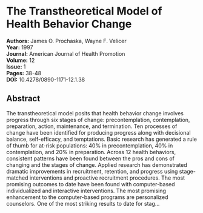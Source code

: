 # The Transtheoretical Model of Health Behavior Change

**Authors:** James O. Prochaska, Wayne F. Velicer  
**Year:** 1997  
**Journal:** American Journal of Health Promotion  
**Volume:** 12  
**Issue:** 1  
**Pages:** 38-48  
**DOI:** 10.4278/0890-1171-12.1.38  

## Abstract
The transtheoretical model posits that health behavior change involves progress through six stages of change: precontemplation, contemplation, preparation, action, maintenance, and termination. Ten processes of change have been identified for producing progress along with decisional balance, self-efficacy, and temptations. Basic research has generated a rule of thumb for at-risk populations: 40% in precontemplation, 40% in contemplation, and 20% in preparation. Across 12 health behaviors, consistent patterns have been found between the pros and cons of changing and the stages of change. Applied research has demonstrated dramatic improvements in recruitment, retention, and progress using stage-matched interventions and proactive recruitment procedures. The most promising outcomes to date have been found with computer-based individualized and interactive interventions. The most promising enhancement to the computer-based programs are personalized counselors. One of the most striking results to date for stag...

